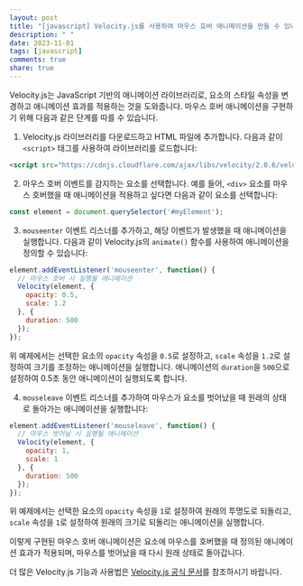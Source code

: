 ```yaml
---
layout: post
title: "[javascript] Velocity.js를 사용하여 마우스 호버 애니메이션을 만들 수 있나요?"
description: " "
date: 2023-11-01
tags: [javascript]
comments: true
share: true
---
```


Velocity.js는 JavaScript 기반의 애니메이션 라이브러리로, 요소의 스타일 속성을 변경하고 애니메이션 효과를 적용하는 것을 도와줍니다. 마우스 호버 애니메이션을 구현하기 위해 다음과 같은 단계를 따를 수 있습니다.

1. Velocity.js 라이브러리를 다운로드하고 HTML 파일에 추가합니다. 다음과 같이 `<script>` 태그를 사용하여 라이브러리를 로드합니다:

```html
<script src="https://cdnjs.cloudflare.com/ajax/libs/velocity/2.0.6/velocity.min.js"></script>
```

2. 마우스 호버 이벤트를 감지하는 요소를 선택합니다. 예를 들어, `<div>` 요소를 마우스 호버했을 때 애니메이션을 적용하고 싶다면 다음과 같이 요소를 선택합니다:

```javascript
const element = document.querySelector('#myElement');
```

3. `mouseenter` 이벤트 리스너를 추가하고, 해당 이벤트가 발생했을 때 애니메이션을 실행합니다. 다음과 같이 Velocity.js의 `animate()` 함수를 사용하여 애니메이션을 정의할 수 있습니다:

```javascript
element.addEventListener('mouseenter', function() {
  // 마우스 호버 시 실행될 애니메이션
  Velocity(element, {
    opacity: 0.5,
    scale: 1.2
  }, {
    duration: 500
  });
});
```

위 예제에서는 선택한 요소의 `opacity` 속성을 `0.5`로 설정하고, `scale` 속성을 `1.2`로 설정하여 크기를 조정하는 애니메이션을 실행합니다. 애니메이션의 `duration`을 `500`으로 설정하여 0.5초 동안 애니메이션이 실행되도록 합니다.

4. `mouseleave` 이벤트 리스너를 추가하여 마우스가 요소를 벗어났을 때 원래의 상태로 돌아가는 애니메이션을 실행합니다:

```javascript
element.addEventListener('mouseleave', function() {
  // 마우스 벗어날 시 실행될 애니메이션
  Velocity(element, {
    opacity: 1,
    scale: 1
  }, {
    duration: 500
  });
});
```

위 예제에서는 선택한 요소의 `opacity` 속성을 `1`로 설정하여 원래의 투명도로 되돌리고, `scale` 속성을 `1`로 설정하여 원래의 크기로 되돌리는 애니메이션을 실행합니다.

이렇게 구현된 마우스 호버 애니메이션은 요소에 마우스를 호버했을 때 정의된 애니메이션 효과가 적용되며, 마우스를 벗어났을 때 다시 원래 상태로 돌아갑니다.

더 많은 Velocity.js 기능과 사용법은 [Velocity.js 공식 문서](http://velocityjs.org/)를 참조하시기 바랍니다.